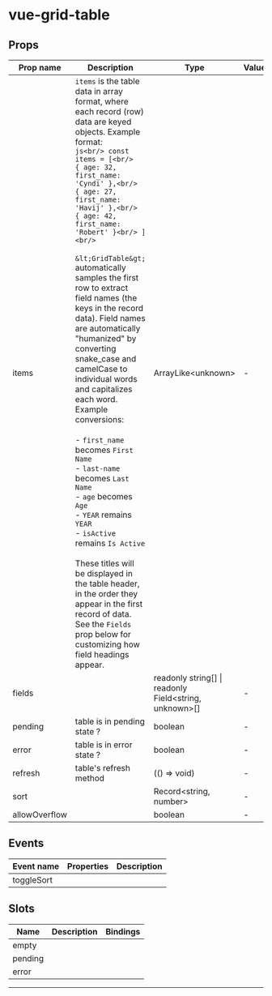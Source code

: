 # vue-grid-table

## Props

| Prop name     | Description                                                                                                                                                                                                                                                                                                                                                                                                                                                                                                                                                                                                                                                                                                                                                                                                                                                                                                                          | Type                                                         | Values | Default |
| ------------- | ------------------------------------------------------------------------------------------------------------------------------------------------------------------------------------------------------------------------------------------------------------------------------------------------------------------------------------------------------------------------------------------------------------------------------------------------------------------------------------------------------------------------------------------------------------------------------------------------------------------------------------------------------------------------------------------------------------------------------------------------------------------------------------------------------------------------------------------------------------------------------------------------------------------------------------ | ------------------------------------------------------------ | ------ | ------- |
| items         | `items` is the table data in array format, where each record (row) data are keyed objects. Example format:<br/> `js<br/> const items = [<br/>   { age: 32, first_name: 'Cyndi' },<br/>   { age: 27, first_name: 'Havij' },<br/>   { age: 42, first_name: 'Robert' }<br/> ]<br/>`<br/><br/>`&lt;GridTable&gt;` automatically samples the first row to extract field names (the keys in the record data). Field names are automatically "humanized" by converting snake_case and camelCase to individual words and capitalizes each word. Example conversions:<br/><br/>- `first_name` becomes `First Name`<br/>- `last-name` becomes `Last Name`<br/>- `age` becomes `Age`<br/>- `YEAR` remains `YEAR`<br/>- `isActive` remains `Is Active`<br/><br/>These titles will be displayed in the table header, in the order they appear in the first record of data. See the `Fields` prop below for customizing how field headings appear. | ArrayLike&lt;unknown&gt;                                     | -      |         |
| fields        |                                                                                                                                                                                                                                                                                                                                                                                                                                                                                                                                                                                                                                                                                                                                                                                                                                                                                                                                      | readonly string[] \| readonly Field&lt;string, unknown&gt;[] | -      |         |
| pending       | table is in pending state ?                                                                                                                                                                                                                                                                                                                                                                                                                                                                                                                                                                                                                                                                                                                                                                                                                                                                                                          | boolean                                                      | -      |         |
| error         | table is in error state ?                                                                                                                                                                                                                                                                                                                                                                                                                                                                                                                                                                                                                                                                                                                                                                                                                                                                                                            | boolean                                                      | -      |         |
| refresh       | table's refresh method                                                                                                                                                                                                                                                                                                                                                                                                                                                                                                                                                                                                                                                                                                                                                                                                                                                                                                               | (() =&gt; void)                                              | -      |         |
| sort          |                                                                                                                                                                                                                                                                                                                                                                                                                                                                                                                                                                                                                                                                                                                                                                                                                                                                                                                                      | Record&lt;string, number&gt;                                 | -      |         |
| allowOverflow |                                                                                                                                                                                                                                                                                                                                                                                                                                                                                                                                                                                                                                                                                                                                                                                                                                                                                                                                      | boolean                                                      | -      |         |

## Events

| Event name | Properties | Description |
| ---------- | ---------- | ----------- |
| toggleSort |            |

## Slots

| Name    | Description | Bindings |
| ------- | ----------- | -------- |
| empty   |             |          |
| pending |             |          |
| error   |             |          |

---
